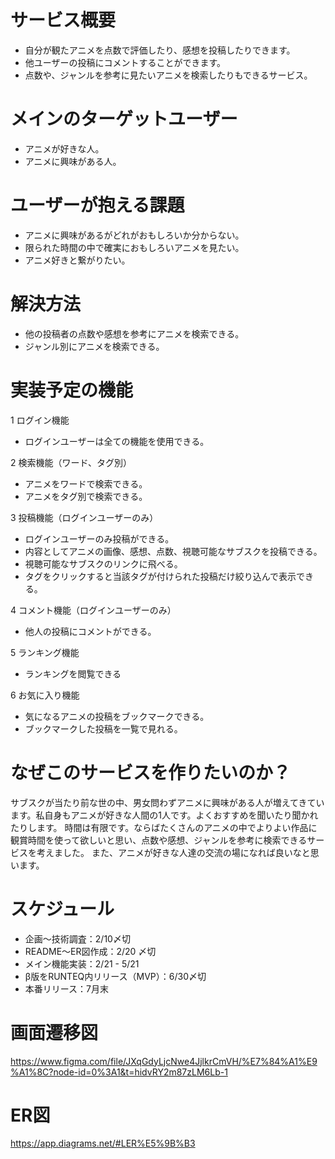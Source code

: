# サービス概要
* 自分が観たアニメを点数で評価したり、感想を投稿したりできます。
* 他ユーザーの投稿にコメントすることができます。
* 点数や、ジャンルを参考に見たいアニメを検索したりもできるサービス。

# メインのターゲットユーザー
* アニメが好きな人。
* アニメに興味がある人。

# ユーザーが抱える課題
* アニメに興味があるがどれがおもしろいか分からない。
* 限られた時間の中で確実におもしろいアニメを見たい。
* アニメ好きと繋がりたい。

# 解決方法
* 他の投稿者の点数や感想を参考にアニメを検索できる。
* ジャンル別にアニメを検索できる。

# 実装予定の機能
1 ログイン機能
  * ログインユーザーは全ての機能を使用できる。

2 検索機能（ワード、タグ別）
  * アニメをワードで検索できる。
  * アニメをタグ別で検索できる。

3 投稿機能（ログインユーザーのみ）
  * ログインユーザーのみ投稿ができる。
  * 内容としてアニメの画像、感想、点数、視聴可能なサブスクを投稿できる。
  * 視聴可能なサブスクのリンクに飛べる。
  * タグをクリックすると当該タグが付けられた投稿だけ絞り込んで表示できる。

4 コメント機能（ログインユーザーのみ）
  * 他人の投稿にコメントができる。

5 ランキング機能 
  * ランキングを閲覧できる

6 お気に入り機能
  * 気になるアニメの投稿をブックマークできる。
  * ブックマークした投稿を一覧で見れる。

# なぜこのサービスを作りたいのか？
  サブスクが当たり前な世の中、男女問わずアニメに興味がある人が増えてきています。私自身もアニメが好きな人間の1人です。よくおすすめを聞いたり聞かれたりします。
  時間は有限です。ならばたくさんのアニメの中でよりよい作品に観賞時間を使って欲しいと思い、点数や感想、ジャンルを参考に検索できるサービスを考えました。
  また、アニメが好きな人達の交流の場になれば良いなと思います。

# スケジュール
* 企画〜技術調査：2/10〆切
* README〜ER図作成：2/20 〆切
* メイン機能実装：2/21 - 5/21
* β版をRUNTEQ内リリース（MVP）：6/30〆切
* 本番リリース：7月末

# 画面遷移図
https://www.figma.com/file/JXqGdyLjcNwe4JjlkrCmVH/%E7%84%A1%E9%A1%8C?node-id=0%3A1&t=hidvRY2m87zLM6Lb-1

# ER図
https://app.diagrams.net/#LER%E5%9B%B3